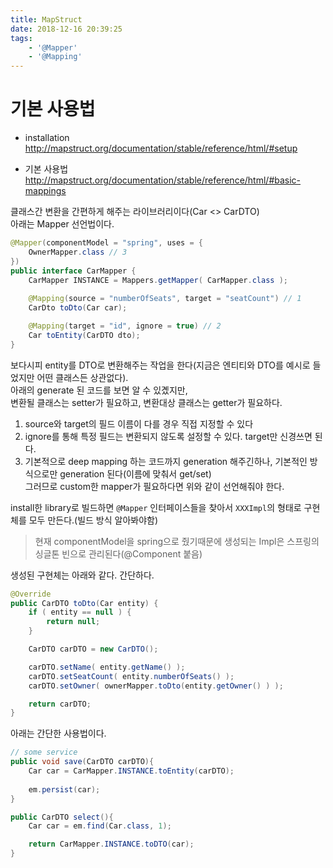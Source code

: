```yaml
---
title: MapStruct
date: 2018-12-16 20:39:25
tags:
    - '@Mapper'
    - '@Mapping'
---
```


# 기본 사용법  
- installation  
<http://mapstruct.org/documentation/stable/reference/html/#setup>  

- 기본 사용법  
<http://mapstruct.org/documentation/stable/reference/html/#basic-mappings>  

클래스간 변환을 간편하게 해주는 라이브러리이다(Car <> CarDTO)  
아래는 Mapper 선언법이다.  

```java
@Mapper(componentModel = "spring", uses = {
    OwnerMapper.class // 3
})
public interface CarMapper {
    CarMapper INSTANCE = Mappers.getMapper( CarMapper.class );
 
    @Mapping(source = "numberOfSeats", target = "seatCount") // 1
    CarDto toDto(Car car);

    @Mapping(target = "id", ignore = true) // 2
    Car toEntity(CarDTO dto);
}
```

보다시피 entity를 DTO로 변환해주는 작업을 한다(지금은 엔티티와 DTO를 예시로 들었지만 어떤 클래스든 상관없다).  
아래의 generate 된 코드를 보면 알 수 있곘지만,  
변환될 클래스는 setter가 필요하고, 변환대상 클래스는 getter가 필요하다.  

1. source와 target의 필드 이름이 다를 경우 직접 지정할 수 있다  
2. ignore를 통해 특정 필드는 변환되지 않도록 설정할 수 있다. target만 신경쓰면 된다.  
3. 기본적으로 deep mapping 하는 코드까지 generation 해주긴하나, 기본적인 방식으로만 generation 된다(이름에 맞춰서 get/set)  
그러므로 custom한 mapper가 필요하다면 위와 같이 선언해줘야 한다.  

install한 library로 빌드하면 `@Mapper` 인터페이스들을 찾아서 `XXXImpl`의 형태로 구현체를 모두 만든다.(빌드 방식 알아봐야함)  
> 현재 componentModel을 spring으로 줬기때문에 생성되는 Impl은 스프링의 싱글톤 빈으로 관리된다(@Component 붙음)  

생성된 구현체는 아래와 같다. 간단하다.  

```java
@Override
public CarDTO toDto(Car entity) {
    if ( entity == null ) {
        return null;
    }

    CarDTO carDTO = new CarDTO();

    carDTO.setName( entity.getName() );
    carDTO.setSeatCount( entity.numberOfSeats() );
    carDTO.setOwner( ownerMapper.toDto(entity.getOwner() ) );

    return carDTO;
}
```

아래는 간단한 사용법이다.  

```java
// some service
public void save(CarDTO carDTO){
    Car car = CarMapper.INSTANCE.toEntity(carDTO);
    
    em.persist(car);
}

public CarDTO select(){
    Car car = em.find(Car.class, 1);

    return CarMapper.INSTANCE.toDTO(car);
}
```

<!-- more -->